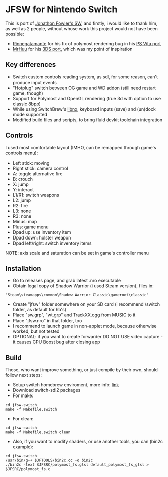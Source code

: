 # JFSW for Nintendo Switch

This is port of [Jonathon Fowler's SW](https://github.com/jonof/jfsw), and firstly, i would like to thank him, as well as 2 people, without whose work this project would not have been possible:
- [Rinnegatamante](https://github.com/Rinnegatamante) for his fix of polymost rendering bug in his [PS Vita port](https://github.com/Rinnegatamante/jfsw-vita)
- [MrHuu](https://github.com/MrHuu) for his [3DS port](https://github.com/MrHuu/jfsw-3ds), which was my point of inspiration

## Key differences

- Switch custom controls reading system, as sdl, for some reason, can't produce input events
- "Hotplug" switch between OG game and WD addon (still need restart game, though)
- Support for Polymost and OpenGL rendering (true 3d with option to use classic 8bpp)
- While using SwitchBrew's [libnx](https://github.com/switchbrew/libnx), keyboard inputs (save) and (un)dock mode supported
- Modified build files and scripts, to bring fluid devkit toolchain integration

## Controls

I used most comfortable layout (IMHO, can be remapped through game's controls menu):

- Left stick: moving
- Right stick: camera control
- A: toggle alternative fire
- B: crouch
- X: jump
- Y: interact
- L1/R1: switch weapons
- L2: jump
- R2: fire
- L3: none
- R3: none
- Minus: map
- Plus: game menu
- Dpad up: use inventory item
- Dpad down: holster weapon
- Dpad left/right: switch inventory items

NOTE: axis scale and saturation can be set in game's controller menu

## Installation

- Go to releases page, and grab latest .nro executable
- Obtain legal copy of Shadow Warrior (i used Steam version), files in:
```
"Steam\steamapps\common\Shadow Warrior Classic\gameroot\classic"
```
- Create "jfsw" folder somewhere on your SD card (i recommend /switch folder, as default for hb's)
- Place "sw.grp", "wt.grp" and TrackXX.ogg from MUSIC to it
- Place "jfsw.nro" in that folder, too
- I recommend to launch game in non-applet mode, because otherwise worked, but not tested
- OPTIONAL: if you want to create forwarder DO NOT USE video capture - it causes CPU Boost bug after closing app

## Build

Those, who want improve something, or just compile by their own, should follow next steps:

- Setup switch homebrew enviroment, more info: [link](https://devkitpro.org/wiki/Getting_Started)
- Download switch-sdl2 packages
- For make:
```
cd jfsw-switch
make -f Makefile.switch
```
- For clean:
```
cd jfsw-switch
make -f Makefile.switch clean
```
- Also, if you want to modify shaders, or use another tools, you can (bin2c example):
```
cd jfsw-switch
/usr/bin/g++ $JFTOOLS/bin2c.cc -o bin2c
./bin2c -text $JFSRC/polymost_fs.glsl default_polymost_fs_glsl > $JFSRC/polymost_fs.c 
```
